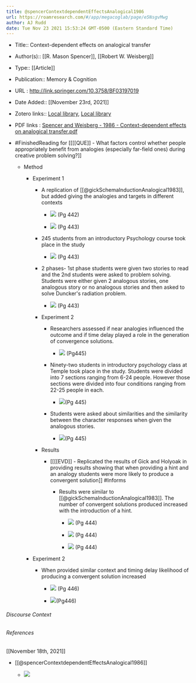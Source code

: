 ```yaml
---
title: @spencerContextdependentEffectsAnalogical1986
url: https://roamresearch.com/#/app/megacoglab/page/e5NsgvMwg
author: AJ Rudd
date: Tue Nov 23 2021 15:53:24 GMT-0500 (Eastern Standard Time)
---
```


- Title:: Context-dependent effects on analogical transfer
- Author(s):: [[R. Mason Spencer]], [[Robert W. Weisberg]]
- Type:: [[Article]]
- Publication:: Memory & Cognition
- URL : http://link.springer.com/10.3758/BF03197019
- Date Added:: [[November 23rd, 2021]]
- Zotero links:: [Local library](zotero://select/groups/2451508/items/9Y3YNZ8E), [Local library](https://www.zotero.org/groups/2451508/items/9Y3YNZ8E)
- PDF links : [Spencer and Weisberg - 1986 - Context-dependent effects on analogical transfer.pdf](zotero://open-pdf/groups/2451508/items/YAHZANPT)
- #FinishedReading for [[[[QUE]] - What factors control whether people appropriately benefit from analogies (especially far-field ones) during creative problem solving?]]

    - Method

        - Experiment 1

            - A replication of [[@gickSchemaInductionAnalogical1983]], but added giving the analogies and targets in different contexts

                - ![](https://firebasestorage.googleapis.com/v0/b/firescript-577a2.appspot.com/o/imgs%2Fapp%2Fmegacoglab%2FbKT-GVB5C5.png?alt=media&token=0ba9e4e5-0fe0-4f57-9718-ee561c9d95e6) (Pg 442)

                - ![](https://firebasestorage.googleapis.com/v0/b/firescript-577a2.appspot.com/o/imgs%2Fapp%2Fmegacoglab%2F9m3HAG6igK.png?alt=media&token=ecd0f3d8-ff53-4dc3-882e-4e4e45db0a98) (Pg 443)

            - 245 students from an introductory Psychology course took place in the study

                - ![](https://firebasestorage.googleapis.com/v0/b/firescript-577a2.appspot.com/o/imgs%2Fapp%2Fmegacoglab%2FfZMHX0t50n.png?alt=media&token=84251ff7-7c32-4cf2-9fcf-afa7ce54fadc) (Pg 443)

            - 2 phases- 1st phase students were given two stories to read and the 2nd students were asked to problem solving. Students were either given 2 analogous stories, one analogous story or no analogous stories and then asked to solve Duncker's radiation problem.

                - ![](https://firebasestorage.googleapis.com/v0/b/firescript-577a2.appspot.com/o/imgs%2Fapp%2Fmegacoglab%2FrdnRprqqlr.png?alt=media&token=6e3ad747-c67e-4304-abae-cc7909dc44c5) (Pg 443)

            - Experiment 2

                - Researchers assessed if near analogies influenced the outcome and if time delay played a role in the generation of convergence solutions.

                    - ![](https://firebasestorage.googleapis.com/v0/b/firescript-577a2.appspot.com/o/imgs%2Fapp%2Fmegacoglab%2FV6uEyHWouU.png?alt=media&token=5424f34c-db6a-4cd2-845c-d43570e5eaf0) (Pg445)

                - Ninety-two students in introductory psychology class at Temple took place in the study. Students were divided into 7 sections ranging from 6-24 people. However those sections were divided into four conditions ranging from 22-25 people in each.

                    - ![](https://firebasestorage.googleapis.com/v0/b/firescript-577a2.appspot.com/o/imgs%2Fapp%2Fmegacoglab%2FOmxKQcaR4J.png?alt=media&token=03ec5005-4c9b-4b8a-8ed0-9749b732bedf)(Pg 445)

                - Students were asked about similarities and the similarity between the character responses when given the analogous stories.

                    - ![](https://firebasestorage.googleapis.com/v0/b/firescript-577a2.appspot.com/o/imgs%2Fapp%2Fmegacoglab%2FPO1U1FYM9A.png?alt=media&token=ad313a43-3601-48eb-b28c-29fe4556cc34)(Pg 445)

            - Results

                - [[[[EVD]] - Replicated the results of Gick and Holyoak in providing results showing that when providing a hint and an analogy students were more likely to produce a convergent solution]] #Informs

                    - Results were similar to [[@gickSchemaInductionAnalogical1983]]. The number of convergent solutions produced increased with the introduction of a hint.

                        - ![](https://firebasestorage.googleapis.com/v0/b/firescript-577a2.appspot.com/o/imgs%2Fapp%2Fmegacoglab%2FBy1wCULMKj.png?alt=media&token=2399937b-9ea7-4768-a9c2-45f09242aa7b) (Pg 444)

                        - ![](https://firebasestorage.googleapis.com/v0/b/firescript-577a2.appspot.com/o/imgs%2Fapp%2Fmegacoglab%2Fy3g0XRddP_.png?alt=media&token=755e3be3-9e76-474a-917f-340d412d5e3c) (Pg 444)

                        - ![](https://firebasestorage.googleapis.com/v0/b/firescript-577a2.appspot.com/o/imgs%2Fapp%2Fmegacoglab%2FOAXbHeCgC6.png?alt=media&token=874e1361-658d-4131-9e8b-1b97ffff434b) (Pg 444)

        - Experiment 2

            - When provided similar context and timing delay likelihood of producing a convergent solution increased

                - ![](https://firebasestorage.googleapis.com/v0/b/firescript-577a2.appspot.com/o/imgs%2Fapp%2Fmegacoglab%2FagHUYIKJZa.png?alt=media&token=c5282fa1-0457-4d96-b201-2656e0b6844b) (Pg 446)

                - ![](https://firebasestorage.googleapis.com/v0/b/firescript-577a2.appspot.com/o/imgs%2Fapp%2Fmegacoglab%2FXn3kQ-gNag.png?alt=media&token=f2fa11cb-c295-4615-8246-9af7ed944521)(Pg446)

###### Discourse Context



###### References

[[November 18th, 2021]]

- [[@spencerContextdependentEffectsAnalogical1986]]

    - ![](https://firebasestorage.googleapis.com/v0/b/firescript-577a2.appspot.com/o/imgs%2Fapp%2Fmegacoglab%2FtN8eBHKmYD.png?alt=media&token=4103826b-ee9c-40c9-8578-776f2adf089c)
